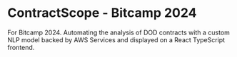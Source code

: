 # ContractScope - Bitcamp 2024
For Bitcamp 2024. Automating the analysis of DOD contracts with a custom NLP model backed by AWS Services and displayed on a React TypeScript frontend. 
